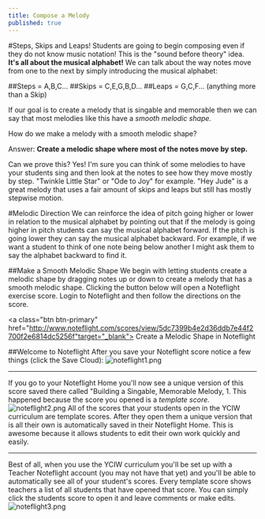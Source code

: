 ```yaml
---
title: Compose a Melody
published: true
---
```

#Steps, Skips and Leaps!
Students are going to begin composing even if they do not know music notation! This is the "sound before theory" idea.  **It's all about the musical alphabet!** We can talk about the way notes move from one to the next by simply introducing the musical alphabet:

##Steps = A,B,C...
##Skips = C,E,G,B,D...
##Leaps = G,C,F... (anything more than a Skip)

If our goal is to create a melody that is singable and memorable then we can say that most melodies like this have a *smooth melodic shape.* 

How do we make a melody with a smooth melodic shape?


Answer:  **Create a melodic shape where most of the notes move by step.**  

Can we prove this?  Yes! I'm sure you can think of some melodies to have your students sing and then look at the notes to see how they move mostly by step. "Twinkle Little Star" or  "Ode to Joy" for example. "Hey Jude" is a great melody that uses a fair amount of skips and leaps but still has mostly stepwise motion. 

#Melodic Direction
We can reinforce the idea of pitch going higher or lower in relation to the musical alphabet by pointing out that if the melody is going higher in pitch students can say the musical alphabet forward. If the pitch is going lower they can say the musical alphabet backward. For example, if we want a student to think of one note being below another I might ask them to say the alphabet backward to find it. 

##Make a Smooth Melodic Shape
We begin with letting students create a melodic shape by dragging notes up or down to create a melody that has a smooth melodic shape. Clicking the button below will open a Noteflight exercise score. Login to Noteflight and then follow the directions on the score. 

<a class="btn btn-primary" href="http://www.noteflight.com/scores/view/5dc7399b4e2d36ddb7e44f2700f2e6814dc5256f"target="_blank"><i class="fa fa-music"></i> Create a Melodic Shape in Noteflight</a>


##Welcome to Noteflight
After you save your Noteflight score notice a few things (click the Save Cloud):
![noteflight1.png]({{site.baseurl}}/img/noteflight1.png)

---


If you go to your Noteflight Home you'll now see a unique version of this score saved there called "Building a Singable, Memorable Melody, 1.  This happened because the score you opened is a *template score.* ![noteflight2.png]({{site.baseurl}}/img/noteflight2.png)
All of the scores that your students open in the YCIW curriculum are template scores. After they open them a unique version that is all their own is automatically saved in their Noteflight Home. This is awesome because it allows students to edit their own work quickly and easily. 

---
Best of all, when you use the YCIW curriculum you'll be set up with a Teacher Noteflight account (you may not have that yet) and you'll be able to automatically see all of your student's scores. Every template score shows teachers a list of all students that have opened that score. You can simply click the students score to open it and leave comments or make edits. 
![noteflight3.png]({{site.baseurl}}/img/noteflight3.png)







